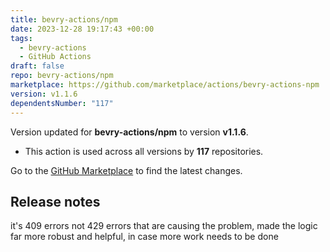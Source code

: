 ```yaml
---
title: bevry-actions/npm
date: 2023-12-28 19:17:43 +00:00
tags:
  - bevry-actions
  - GitHub Actions
draft: false
repo: bevry-actions/npm
marketplace: https://github.com/marketplace/actions/bevry-actions-npm
version: v1.1.6
dependentsNumber: "117"
---
```



Version updated for **bevry-actions/npm** to version **v1.1.6**.
- This action is used across all versions by **117** repositories.

Go to the [GitHub Marketplace](https://github.com/marketplace/actions/bevry-actions-npm) to find the latest changes.

## Release notes

it's 409 errors not 429 errors that are causing the problem, made the logic far more robust and helpful, in case more work needs to be done
